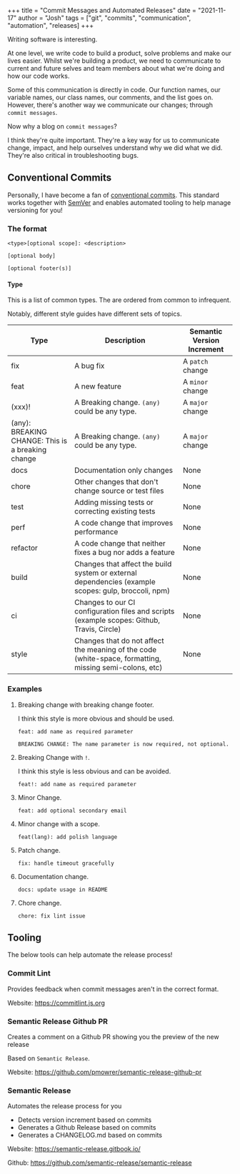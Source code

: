 +++
title = "Commit Messages and Automated Releases"
date = "2021-11-17"
author = "Josh"
tags = ["git", "commits", "communication", "automation", "releases]
+++

Writing software is interesting.

At one level, we write code to build a product, solve problems and make our lives easier. Whilst we're building a product, we need to communicate to current and future selves and team members about what we're doing and how our code works.

Some of this communication is directly in code. Our function names, our variable names, our class names, our comments, and the list goes on. However, there's another way we communicate our changes; through `commit messages`.

Now why a blog on `commit messages`?

I think they're quite important. They're a key way for us to communicate change, impact, and help ourselves understand why we did what we did. They're also critical in troubleshooting bugs.

## Conventional Commits

Personally, I have become a fan of [conventional commits](https://www.conventionalcommits.org/en/v1.0.0/). This standard works together with [SemVer](https://semver.org) and enables automated tooling to help manage versioning for you!

### The format

```
<type>[optional scope]: <description>

[optional body]

[optional footer(s)]
```

#### Type

This is a list of common types. The are ordered from common to infrequent.

Notably, different style guides have different sets of topics.

| Type  | Description | Semantic Version Increment|
|-------|-------------|--------|
| fix | A bug fix | A `patch` change | 
| feat | A new feature | A `minor` change |
| (xxx)! | A Breaking change. `(any)` could be any type. | A `major` change |
| (any): <br> BREAKING CHANGE: This is a breaking change | A Breaking change. `(any)` could be any type. | A `major` change |
| docs | Documentation only changes | None |
| chore | Other changes that don't change source or test files | None |
| test | Adding missing tests or correcting existing tests | None |
| perf | A code change that improves performance | None |
| refactor | A code change that neither fixes a bug nor adds a feature | None |
| build | Changes that affect the build system or external dependencies (example scopes: gulp, broccoli, npm) | None |
| ci | Changes to our CI configuration files and scripts (example scopes: Github, Travis, Circle) | None |
| style | Changes that do not affect the meaning of the code (white-space, formatting, missing semi-colons, etc) | None |

### Examples


1.  Breaking change with breaking change footer.

    I think this style is more obvious and should be used.

    ```
    feat: add name as required parameter

    BREAKING CHANGE: The name parameter is now required, not optional.
    ```

1. Breaking Change with `!`.

    I think this style is less obvious and can be avoided.

    ```
    feat!: add name as required parameter
    ```

1. Minor Change.

    ```
    feat: add optional secondary email
    ```

1. Minor change with a scope.

    ```
    feat(lang): add polish language
    ```

1. Patch change.

    ```
    fix: handle timeout gracefully
    ```

1. Documentation change.

    ```
    docs: update usage in README
    ```

1. Chore change.

    ```
    chore: fix lint issue
    ```

## Tooling

The below tools can help automate the release process!

### Commit Lint

Provides feedback when commit messages aren't in the correct format.

Website: https://commitlint.js.org

### Semantic Release Github PR

Creates a comment on a Github PR showing you the preview of the new release

Based on `Semantic Release`.

Website: https://github.com/pmowrer/semantic-release-github-pr

### Semantic Release

Automates the release process for you

- Detects version increment based on commits
- Generates a Github Release based on commits
- Generates a CHANGELOG.md based on commits

Website: https://semantic-release.gitbook.io/

Github: https://github.com/semantic-release/semantic-release

